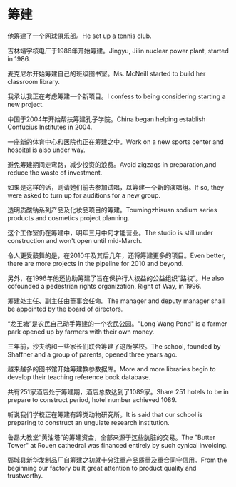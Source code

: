 # 筹建

<p><span class="chinese">他筹建了一个网球俱乐部。</span><span class="english">He set up a tennis club.</span></p>

<p><span class="chinese">吉林靖宇核电厂于1986年开始筹建。</span><span class="english">Jingyu, Jilin nuclear power plant, started in 1986.</span></p>

<p><span class="chinese">麦克尼尔开始筹建自己的班级图书室。</span><span class="english">Ms. McNeill started to build her classroom library.</span></p>

<p><span class="chinese">我承认我正在考虑筹建一个新项目。</span><span class="english">I confess to being considering starting a new project.</span></p>

<p><span class="chinese">中国于2004年开始帮扶筹建孔子学院。</span><span class="english">China began helping establish Confucius Institutes in 2004.</span></p>

<p><span class="chinese">一座新的体育中心和医院也正在筹建之中。</span><span class="english">Work on a new sports center and hospital is also under way.</span></p>

<p><span class="chinese">避免筹建期间走弯路，减少投资的浪费。</span><span class="english">Avoid zigzags in preparation,and reduce the waste of investment.</span></p>

<p><span class="chinese">如果是这样的话，则请她们前去参加试唱，以筹建一个新的演唱组。</span><span class="english">If so, they were asked to turn up for auditions for a new group.</span></p>

<p><span class="chinese">透明质酸钠系列产品及化妆品项目的筹建。</span><span class="english">Toumingzhisuan sodium series products and cosmetics project planning.</span></p>

<p><span class="chinese">这个工作室仍在筹建中，明年三月中旬才能营业。</span><span class="english">The studio is still under construction and won't open until mid-March.</span></p>

<p><span class="chinese">令人更受鼓舞的是，在2010年及其后几年，还将筹建更多的项目。</span><span class="english">Even better, there are more projects in the pipeline for 2010 and beyond.</span></p>

<p><span class="chinese">另外，在1996年他还协助筹建了旨在保护行人权益的公益组织“路权”。</span><span class="english">He also cofounded a pedestrian rights organization, Right of Way, in 1996.</span></p>

<p><span class="chinese">筹建处主任、副主任由董事会任命。</span><span class="english">The manager and deputy manager shall be appointed by the board of directors.</span></p>

<p><span class="chinese">“龙王塘”是农民自己动手筹建的一个农民公园。</span><span class="english">"Long Wang Pond" is a farmer park opened up by farmers with their own money.</span></p>

<p><span class="chinese">三年前，沙夫纳和一些家长们联合筹建了这所学校。</span><span class="english">The school, founded by Shaffner and a group of parents, opened three years ago.</span></p>

<p><span class="chinese">越来越多的图书馆开始筹建教参数据库。</span><span class="english">More and more libraries begin to develop their teaching reference book database.</span></p>

<p><span class="chinese">共有251家酒店处于筹建期，酒店总数达到了1089家。</span><span class="english">Share 251 hotels to be in prepare to construct period, hotel number achieved 1089.</span></p>

<p><span class="chinese">听说我们学校正在筹建有蹄类动物研究所。</span><span class="english">It is said that our school is preparing to construct an ungulate research institution.</span></p>

<p><span class="chinese">鲁昂大教堂“黄油塔”的筹建资金，全部来源于这些肮脏的交易。</span><span class="english">The "Butter Tower" at Rouen cathedral was financed entirely by such cynical invoicing.</span></p>

<p><span class="chinese">鄄城县新华发制品厂自筹建之初就十分注重产品质量及重合同守信用。</span><span class="english">From the beginning our factory built great attention to product quality and trustworthy.</span></p>


